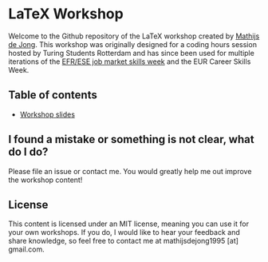 # LaTeX Workshop
Welcome to the Github repository of the LaTeX workshop created by [Mathijs de Jong](https://www.linkedin.com/in/mathijsdejong995/). This workshop was originally designed for a coding hours session hosted by Turing Students Rotterdam and has since been used for multiple iterations of the [EFR/ESE job market skills week](https://www.efr.nl/education/efrese-job-market-skills) and the EUR Career Skills Week.

## Table of contents
- [Workshop slides](https://github.com/Mathijs995/LaTeX-Workshop/raw/master/LaTeX%20Workshop%20-%20Presentation.pdf)

## I found a mistake or something is not clear, what do I do?
Please file an issue or contact me. You would greatly help me out improve the workshop content!

## License
This content is licensed under an MIT license, meaning you can use it for your own workshops. If you do, I would like to hear your feedback and share knowledge, so feel free to contact me at mathijsdejong1995 [at] gmail.com.
